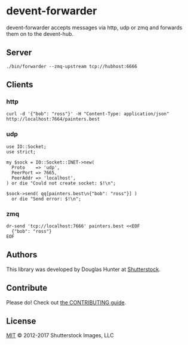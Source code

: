 # devent-forwarder

devent-forwarder accepts messages via http, udp or zmq and forwards
them on to the devent-hub.

## Server

    ./bin/forwarder --zmq-upstream tcp://hubhost:6666

## Clients

### http

    curl -d '{"bob": "ross"}' -H "Content-Type: application/json"  http://localhost:7664/painters.best

### udp

    use IO::Socket;
    use strict;
  
    my $sock = IO::Socket::INET->new(
      Proto    => 'udp',
      PeerPort => 7665,
      PeerAddr => 'localhost',
    ) or die "Could not create socket: $!\n";
  
    $sock->send( qq[painters.best\n{"bob": "ross"}] )
      or die "Send error: $!\n";

### zmq

    dr-send 'tcp://localhost:7666' painters.best <<EOF
      {"bob": "ross"}
    EOF

## Authors

This library was developed by Douglas Hunter at [Shutterstock](http://www.shutterstock.com).

## Contribute

Please do! Check out [the CONTRIBUTING guide](CONTRIBUTING.md).

## License

[MIT](LICENSE) © 2012-2017 Shutterstock Images, LLC
